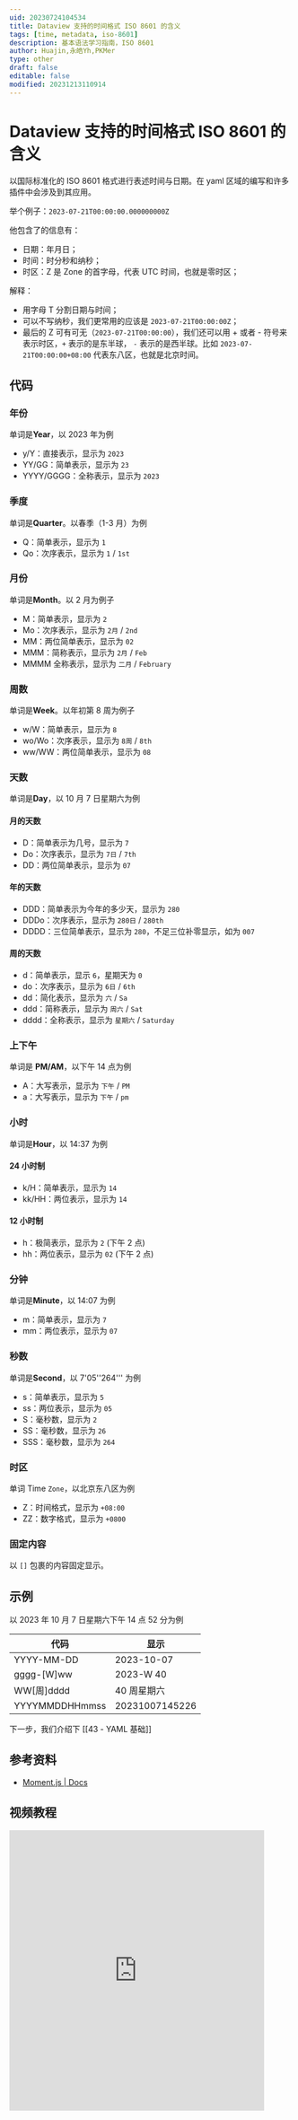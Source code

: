 ```yaml
---
uid: 20230724104534
title: Dataview 支持的时间格式 ISO 8601 的含义
tags: [time, metadata, iso-8601]
description: 基本语法学习指南，ISO 8601
author: Huajin,永皓Yh,PKMer
type: other
draft: false
editable: false
modified: 20231213110914
---
```


# Dataview 支持的时间格式 ISO 8601 的含义

以国际标准化的 ISO 8601 格式进行表述时间与日期。在 yaml 区域的编写和许多插件中会涉及到其应用。

举个例子：`2023-07-21T00:00:00.000000000Z`

他包含了的信息有：

- 日期：年月日；
- 时间：时分秒和纳秒；
- 时区：Z 是 Zone 的首字母，代表 UTC 时间，也就是零时区；

解释：

- 用字母 T 分割日期与时间；
- 可以不写纳秒，我们更常用的应该是 `2023-07-21T00:00:00Z`；
- 最后的 Z 可有可无（`2023-07-21T00:00:00`），我们还可以用 + 或者 - 符号来表示时区，`+` 表示的是东半球， `-` 表示的是西半球。比如 `2023-07-21T00:00:00+08:00` 代表东八区，也就是北京时间。

## 代码

### 年份

单词是**Year**，以 2023 年为例

- y/Y：直接表示，显示为 `2023`
- YY/GG：简单表示，显示为 `23`
- YYYY/GGGG：全称表示，显示为 `2023`

### 季度

单词是**Quarter**。以春季（1-3 月）为例

- Q：简单表示，显示为 `1`
- Qo：次序表示，显示为 `1` / `1st`

### 月份

单词是**Month**。以 2 月为例子

- M：简单表示，显示为 `2`
- Mo：次序表示，显示为 `2月` / `2nd`
- MM：两位简单表示，显示为 `02`
- MMM：简称表示，显示为 `2月` / `Feb`
- MMMM 全称表示，显示为 `二月` / `February`

### 周数

单词是**Week**。以年初第 8 周为例子

- w/W：简单表示，显示为 `8`
- wo/Wo：次序表示，显示为 `8周` / `8th`
- ww/WW：两位简单表示，显示为 `08`

### 天数

单词是**Day**，以 10 月 7 日星期六为例

#### 月的天数

- D：简单表示为几号，显示为 `7`
- Do：次序表示，显示为 `7日` / `7th`
- DD：两位简单表示，显示为 `07`

#### 年的天数

- DDD：简单表示为今年的多少天，显示为 `280`
- DDDo：次序表示，显示为 `280日` / `280th`
- DDDD：三位简单表示，显示为 `280`，不足三位补零显示，如为 `007`

#### 周的天数

- d：简单表示，显示 `6`，星期天为 `0`
- do：次序表示，显示为 `6日` / `6th`
- dd：简化表示，显示为 `六` / `Sa`
- ddd：简称表示，显示为 `周六` / `Sat`
- dddd：全称表示，显示为 `星期六` / `Saturday`

### 上下午

单词是 **PM/AM**，以下午 14 点为例

- A：大写表示，显示为 `下午` / `PM`
- a：大写表示，显示为 `下午` / `pm`

### 小时

单词是**Hour**，以 14:37 为例

#### 24 小时制

- k/H：简单表示，显示为 `14`
- kk/HH：两位表示，显示为 `14`

#### 12 小时制

- h：极简表示，显示为 `2` (下午 2 点)
- hh：两位表示，显示为 `02` (下午 2 点)

### 分钟

单词是**Minute**，以 14:07 为例

- m：简单表示，显示为 `7`
- mm：两位表示，显示为 `07`

### 秒数

单词是**Second**，以 7'05''264''' 为例

- s：简单表示，显示为 `5`
- ss：两位表示，显示为 `05`
- S：毫秒数，显示为 `2`
- SS：毫秒数，显示为 `26`
- SSS：毫秒数，显示为 `264`

### 时区

单词 Time `Zone`，以北京东八区为例

- Z：时间格式，显示为 `+08:00`
- ZZ：数字格式，显示为 `+0800`

### 固定内容

以 `[]` 包裹的内容固定显示。

## 示例

以 2023 年 10 月 7 日星期六下午 14 点 52 分为例

| 代码           | 显示       |
| -------------- | ---------- |
| YYYY-MM-DD     | 2023-10-07 |
| gggg-[W]ww     | 2023-W 40   |
| WW[周]dddd           |      40 周星期六      |
| YYYYMMDDHHmmss | 20231007145226           |

下一步，我们介绍下 [[43 - YAML 基础]]

## 参考资料

- [Moment.js | Docs](https://momentjs.com/docs/#/displaying/format/)

## 视频教程

<iframe src="https://player.bilibili.com/player.html?aid=279571595&bvid=BV1Bc411U78v&cid=1363536699&p=1&autoplay=false" scrolling="no" border="0" frameborder="no" framespacing="0" allowfullscreen="true" width="90%" height="500"> </iframe>